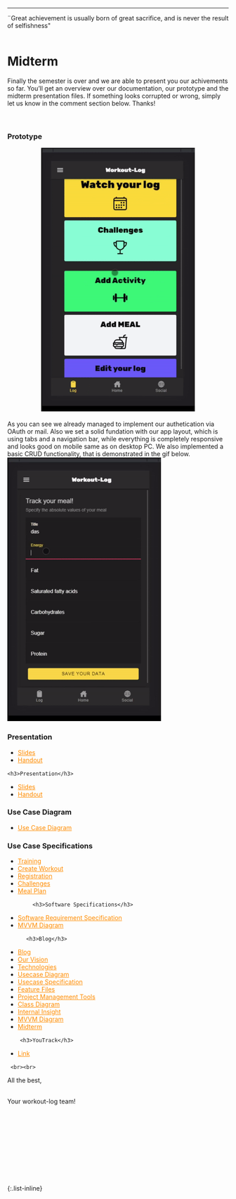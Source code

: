 ---


<div align="left">
  ¨Great achievement is usually born of great sacrifice, and is never the result of selfishness" <br><br>
  
 

  
<h1> Midterm </h1> 
Finally the semester is over and we are able to present you our achivements so far. You’ll get an overview over our documentation, our prototype and the midterm presentation files. If something looks corrupted or wrong, simply let us know in the comment section below. Thanks!<br><br><br>
  
   <h3>Prototype</h3>
  <div  style="text-align: center">
   <img src="bilder/gif1.gif" alt="demo" height="600"/>  </div><br>
  As you can see we already managed to implement our authetication via OAuth or mail. Also we set a solid fundation with our app layout, which is using tabs and a navigation bar, while everything is completely responsive and looks good on mobile same as on desktop PC. We also implemented a basic CRUD functionality, that is demonstrated in the gif below.  
   <img src="bilder/gif2.gif" alt="demo" height="600"/><br>
  
  <h3>Presentation</h3>
<ul>
  <li>
  <a href="https://docs.google.com/presentation/d/1A5A3ChnkqPDPrrI0gYowFCCOQfWaCTfa/edit#slide=id.p2" style="color:DarkOrange">Slides</a>
    </li>
    <li>
  <a href="https://docs.google.com/document/d/1YDyeP_-aZmAnObkOPFA6jcTRHUs0F8J4FFrA7vH2zqs/edit" style="color:DarkOrange">Handout</a>
    </li>
    </ul>
    
    <h3>Presentation</h3>
<ul>
  <li>
  <a href="https://docs.google.com/presentation/d/1A5A3ChnkqPDPrrI0gYowFCCOQfWaCTfa/edit#slide=id.p2" style="color:DarkOrange">Slides</a>
    </li>
    <li>
  <a href="https://docs.google.com/document/d/1YDyeP_-aZmAnObkOPFA6jcTRHUs0F8J4FFrA7vH2zqs/edit" style="color:DarkOrange">Handout</a>
    </li>
    </ul>
  
 <h3>Use Case Diagram</h3>
<ul>
  <li>
     <a href="https://github.com/DHBW-TrainingApp/Blog/blob/main/docs/UseCaseDiagramCP.png" style="color:DarkOrange">Use Case Diagram</a>
    </li>
    </ul>
   
   <h3>Use Case Specifications</h3>
<ul>
  <li>
     <a href="https://github.com/DHBW-TrainingApp/Blog/blob/main/docs/UCs/Training.md" style="color:DarkOrange">Training</a>
    </li>
    <li>
     <a href="https://github.com/DHBW-TrainingApp/Blog/blob/main/docs/UCs/createWorkout.md" style="color:DarkOrange">Create Workout</a>
    </li>
     <li>
     <a href="https://github.com/DHBW-TrainingApp/Blog/blob/main/docs/UCs/registration.md" style="color:DarkOrange">Registration</a>
    </li>
   <li>
     <a href="https://github.com/DHBW-TrainingApp/Blog/blob/main/docs/UCs/challenge.md" style="color:DarkOrange">Challenges</a>
    </li>
  <li>
     <a href="https://github.com/DHBW-TrainingApp/Blog/blob/main/docs/UCs/MealPlan.md" style="color:DarkOrange">Meal Plan</a>
    </li>
    </ul>
     
            <h3>Software Specifications</h3>
<ul>
  <li>
     <a href="https://github.com/DHBW-TrainingApp/Blog/blob/main/docs/SoftwareRequirementSpecification.md" style="color:DarkOrange">Software Requirement Specification</a>
    </li>
    <li>
     <a href="https://github.com/DHBW-TrainingApp/Blog/blob/main/bilder/IMG-20211205-WA0002.jpg" style="color:DarkOrange">MVVM Diagram</a>
    </li>
    </ul>
     
          <h3>Blog</h3>
<ul>
  <li>
     <a href="https://dhbw-trainingapp.github.io/Blog/" style="color:DarkOrange">Blog</a>
    </li>
    <li>
     <a href="https://dhbw-trainingapp.github.io/Blog/Week1" style="color:DarkOrange">Our Vision</a>
    </li>
     <li>
     <a href="https://dhbw-trainingapp.github.io/Blog/Week2" style="color:DarkOrange">Technologies</a>
    </li>
     <li>
     <a href="https://dhbw-trainingapp.github.io/Blog/Week3" style="color:DarkOrange">Usecase Diagram</a>
    </li>
     <li>
     <a href="https://dhbw-trainingapp.github.io/Blog/Week4" style="color:DarkOrange">Usecase Specification</a>
    </li>
     <li>
     <a href="https://dhbw-trainingapp.github.io/Blog/Week5" style="color:DarkOrange">Feature Files</a>
    </li>
     <li>
     <a href="https://dhbw-trainingapp.github.io/Blog/Week6" style="color:DarkOrange">Project Management Tools</a>
    </li>   <li>
     <a href="https://dhbw-trainingapp.github.io/Blog/Week7" style="color:DarkOrange">Class Diagram</a>
    </li>
     <li>
     <a href="https://dhbw-trainingapp.github.io/Blog/Week8" style="color:DarkOrange">Internal Insight</a>
    </li>
     <li>
     <a href="https://dhbw-trainingapp.github.io/Blog/Week9" style="color:DarkOrange">MVVM Diagram</a>
    </li>
     <li>
     <a href="https://dhbw-trainingapp.github.io/Blog/Week10" style="color:DarkOrange">Midterm</a>
    </li>
    </ul>
     
        <h3>YouTrack</h3>
<ul>
  <li>
     <a href="https://dhbw-karlsruhe.myjetbrains.com/youtrack/agiles/108-133/current" style="color:DarkOrange">Link</a>
    </li>
    </ul>
   
     <br><br>
     
  All the best,<br><br>

  Your workout-log team!<br><br><br><br><br>

</div>

 <script src="https://utteranc.es/client.js"
          repo="DHBW-TrainingApp/Blog"
          issue-term="pathname"
          label="Blog Comment"
          theme="github-light"
          crossorigin="anonymous"
          async>
  </script>
  
  <br>  <br>  <br>  <br>  <br>
  

{:.list-inline}
